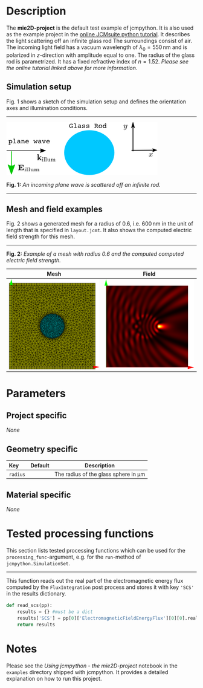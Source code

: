# Description

The **mie2D-project** is the default test example of jcmpython. It is also used
as the example project in the [online JCMsuite python tutorial][JCMtutorial].
It describes the light scattering off an infinite glass rod The surroundings 
consist of air. The incoming light field has a vacuum wavelength of
$\lambda_0=550\,\mathrm{nm}$ and is polarized in $z$-direction with amplitude 
equal to one. The radius of the glass rod is parametrized. It has a fixed
refractive index of $n=1.52$. *Please see the online tutorial linked above for
more information*.

[JCMtutorial]: http://www.jcmwave.com/JCMsuite/doc/html/PythonInterface/849f4e5b5a742e774b22bb4811574000.html

## Simulation setup

Fig. 1 shows a sketch of the simulation setup and defines the orientation axes
and illumination conditions.

------
![Simulation setup][setup]

**Fig. 1:** *An incoming plane wave is scattered off an infinite rod.*

------

## Mesh and field examples

Fig. 2 shows a generated mesh for a radius of $0.6$, i.e. $600\,\mathrm{nm}$ in
the unit of length that is specified in `layout.jcmt`. It also shows the
computed electric field strength for this mesh.

------

**Fig. 2:** *Example of a mesh with radius 0.6 and the computed computed
electric field strength.*

Mesh | Field
:---:|:-----:
![Mesh example][mesh] | ![Field example][field]


[setup]: example_geometry.png "Example geometry"
[mesh]: example_mesh.png "Example mesh"
[field]: example_field.png "Example field"

# Parameters

## Project specific

*None*

## Geometry specific

Key | Default | Description
:---|:-------:| -----------
`radius` | | The radius of the glass sphere in µm

## Material specific

*None*

# Tested processing functions

This section lists tested processing functions which can be used for the 
`processing_func`-argument, e.g. for the `run`-method of
`jcmpython.SimulationSet`.

---

This function reads out the real part of the electromagnetic energy flux
computed by the `FluxIntegration` post process and stores it with key `'SCS'`
in the results dictionary.

~~~~~~~~~~~~~~~~~~~~~~~~~~~~ python
def read_scs(pp):
    results = {} #must be a dict
    results['SCS'] = pp[0]['ElectromagneticFieldEnergyFlux'][0][0].real
    return results
~~~~~~~~~~~~~~~~~~~~~~~~~~~~

# Notes

Please see the *Using jcmpython - the mie2D-project* notebook in the `examples`
directory shipped with jcmpython. It provides a detailed explanation on how to
run this project.


